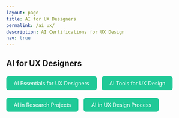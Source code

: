 ```yaml
---
layout: page
title: AI for UX Designers
permalink: /ai_ux/
description: AI Certifications for UX Design
nav: true
---
```


## AI for UX Designers

<!-- AI Essentials for UX Designers -->
<a href="javascript:void(0)" onclick="document.getElementById('modal-ai-ux-essentials').style.display='block'" style="display:inline-block; padding:10px 20px; background:#20c997; color:white; border-radius:6px; text-decoration:none; margin: 5px 10px 15px 0;">
  AI Essentials for UX Designers
</a>
<div id="modal-ai-ux-essentials" style="display:none; position:fixed; top:0; left:0; width:100%; height:100%; background:rgba(0,0,0,0.8); z-index:1000;">
  <div style="position:relative; margin:5% auto; padding:20px; background:#fff; width:90%; max-width:800px; border-radius:12px;">
    <span onclick="document.getElementById('modal-ai-ux-essentials').style.display='none'" style="position:absolute; top:10px; right:20px; font-size:24px; cursor:pointer;">&times;</span>
    <img src="/assets/img/UX/AI_Essentials_for_UX_Designers.png" alt="AI Essentials for UX Designers" style="width:100%; height:auto; border-radius:8px;">
  </div>
</div>

<!-- AI Tools for UX Design -->
<a href="javascript:void(0)" onclick="document.getElementById('modal-ai-tools').style.display='block'" style="display:inline-block; padding:10px 20px; background:#20c997; color:white; border-radius:6px; text-decoration:none; margin: 5px 10px 15px 0;">
  AI Tools for UX Design
</a>
<div id="modal-ai-tools" style="display:none; position:fixed; top:0; left:0; width:100%; height:100%; background:rgba(0,0,0,0.8); z-index:1000;">
  <div style="position:relative; margin:5% auto; padding:20px; background:#fff; width:90%; max-width:800px; border-radius:12px;">
    <span onclick="document.getElementById('modal-ai-tools').style.display='none'" style="position:absolute; top:10px; right:20px; font-size:24px; cursor:pointer;">&times;</span>
    <img src="/assets/img/UX/AI_Tools_for_UX_Design.png" alt="AI Tools for UX Design" style="width:100%; height:auto; border-radius:8px;">
  </div>
</div>

<!-- AI in Research Projects -->
<a href="javascript:void(0)" onclick="document.getElementById('modal-ai-research').style.display='block'" style="display:inline-block; padding:10px 20px; background:#20c997; color:white; border-radius:6px; text-decoration:none; margin: 5px 10px 15px 0;">
  AI in Research Projects
</a>
<div id="modal-ai-research" style="display:none; position:fixed; top:0; left:0; width:100%; height:100%; background:rgba(0,0,0,0.8); z-index:1000;">
  <div style="position:relative; margin:5% auto; padding:20px; background:#fff; width:90%; max-width:800px; border-radius:12px;">
    <span onclick="document.getElementById('modal-ai-research').style.display='none'" style="position:absolute; top:10px; right:20px; font-size:24px; cursor:pointer;">&times;</span>
    <img src="/assets/img/UX/AI_in_Research_Projects.png" alt="AI in Research Projects" style="width:100%; height:auto; border-radius:8px;">
  </div>
</div>

<!-- AI in UX Design Process -->
<a href="javascript:void(0)" onclick="document.getElementById('modal-ai-ux-process').style.display='block'" style="display:inline-block; padding:10px 20px; background:#20c997; color:white; border-radius:6px; text-decoration:none; margin: 5px 10px 15px 0;">
  AI in UX Design Process
</a>
<div id="modal-ai-ux-process" style="display:none; position:fixed; top:0; left:0; width:100%; height:100%; background:rgba(0,0,0,0.8); z-index:1000;">
  <div style="position:relative; margin:5% auto; padding:20px; background:#fff; width:90%; max-width:800px; border-radius:12px;">
    <span onclick="document.getElementById('modal-ai-ux-process').style.display='none'" style="position:absolute; top:10px; right:20px; font-size:24px; cursor:pointer;">&times;</span>
    <img src="/assets/img/UX/AI_in_UX_Design_Process.png" alt="AI in UX Design Process" style="width:100%; height:auto; border-radius:8px;">
  </div>
</div>
